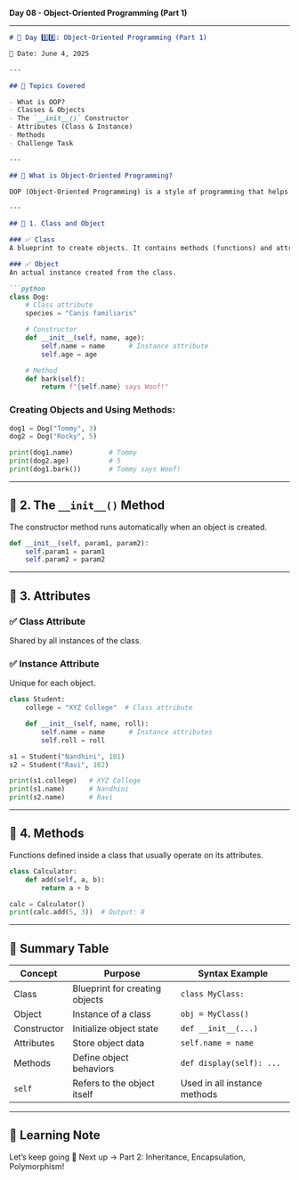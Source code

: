  **Day 08 - Object-Oriented Programming (Part 1)** 

---

````markdown
# 🚀 Day 0️⃣8️⃣: Object-Oriented Programming (Part 1)

📅 Date: June 4, 2025

---

## 🧠 Topics Covered

- What is OOP?
- Classes & Objects
- The `__init__()` Constructor
- Attributes (Class & Instance)
- Methods
- Challenge Task

---

## 🔹 What is Object-Oriented Programming?

OOP (Object-Oriented Programming) is a style of programming that helps structure code using **classes** and **objects**, mimicking real-world entities.

---

## 🔹 1. Class and Object

### ✅ Class
A blueprint to create objects. It contains methods (functions) and attributes (variables).

### ✅ Object
An actual instance created from the class.

```python
class Dog:
    # Class attribute
    species = "Canis familiaris"

    # Constructor
    def __init__(self, name, age):
        self.name = name      # Instance attribute
        self.age = age

    # Method
    def bark(self):
        return f"{self.name} says Woof!"
````

### Creating Objects and Using Methods:

```python
dog1 = Dog("Tommy", 3)
dog2 = Dog("Rocky", 5)

print(dog1.name)         # Tommy
print(dog2.age)          # 5
print(dog1.bark())       # Tommy says Woof!
```

---

## 🔹 2. The `__init__()` Method

The constructor method runs automatically when an object is created.

```python
def __init__(self, param1, param2):
    self.param1 = param1
    self.param2 = param2
```

---

## 🔹 3. Attributes

### ✅ Class Attribute

Shared by all instances of the class.

### ✅ Instance Attribute

Unique for each object.

```python
class Student:
    college = "XYZ College"  # Class attribute

    def __init__(self, name, roll):
        self.name = name      # Instance attributes
        self.roll = roll

s1 = Student("Nandhini", 101)
s2 = Student("Ravi", 102)

print(s1.college)   # XYZ College
print(s1.name)      # Nandhini
print(s2.name)      # Ravi
```

---

## 🔹 4. Methods

Functions defined inside a class that usually operate on its attributes.

```python
class Calculator:
    def add(self, a, b):
        return a + b

calc = Calculator()
print(calc.add(5, 3))  # Output: 8
```

---

## 🧾 Summary Table

| Concept     | Purpose                        | Syntax Example               |
| ----------- | ------------------------------ | ---------------------------- |
| Class       | Blueprint for creating objects | `class MyClass:`             |
| Object      | Instance of a class            | `obj = MyClass()`            |
| Constructor | Initialize object state        | `def __init__(...)`          |
| Attributes  | Store object data              | `self.name = name`           |
| Methods     | Define object behaviors        | `def display(self): ...`     |
| `self`      | Refers to the object itself    | Used in all instance methods |

---



## 🧠 Learning Note


Let’s keep going 🚀
Next up → Part 2: Inheritance, Encapsulation, Polymorphism!




